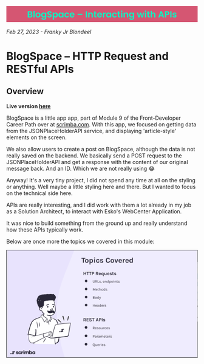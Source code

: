 <p align="center">
<img alt="banner image" src="https://raw.githubusercontent.com/MrFranksJr/MrFranksJr/main/assets/blogspace/Banner.png">
</p>

*Feb 27, 2023 - Franky Jr Blondeel*

# BlogSpace – HTTP Request and RESTful APIs

## Overview

**Live version [here](https://frankysblogspace.netlify.app/)**

BlogSpace is a little app app, part of Module 9 of the Front-Developer Career Path over at [scrimba.com](https://scrimba.com).
With this app, we focused on getting data from the JSONPlaceHolderAPI service, and displaying 'article-style' elements on the screen.

We also allow users to create a post on BlogSpace, although the data is not really saved on the backend. We basically send a POST request to the JSONPlaceHolderAPI and get a response with the content of our original message back. And an ID. Which we are not really using 😂

Anyway! It's a very tiny project, I did not spend any time at all on the styling or anything. Well maybe a little styling here and there. But I wanted to focus on the technical side here.

APIs are really interesting, and I did work with them a lot already in my job as a Solution Architect, to interact with Esko's WebCenter Application.

It was nice to build something from the ground up and really understand how these APIs typically work.

Below are once more the topics we covered in this module:
<p align="center">
<img alt="requirements" src="https://raw.githubusercontent.com/MrFranksJr/MrFranksJr/main/assets/blogspace/topics.png">
</p>